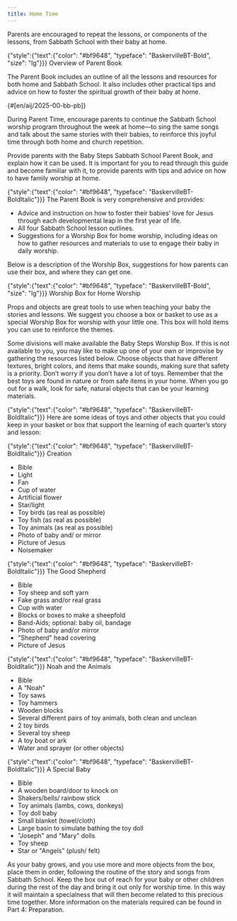 ```yaml
---
title: Home Time
---
```


Parents are encouraged to repeat the lessons, or components of the lessons, from Sabbath School with their baby at home.

{"style":{"text":{"color": "#bf9648", "typeface": "BaskervilleBT-Bold", "size": "lg"}}}
Overview of Parent Book

The Parent Book includes an outline of all the lessons and resources for both home and Sabbath School. It also includes other practical tips and advice on how to foster the spiritual growth of their baby at home.

{#[en/aij/2025-00-bb-pb]}

During Parent Time, encourage parents to continue the Sabbath School worship program throughout the week at home—to sing the same songs and talk about the same stories with their babies, to reinforce this joyful time through both home and church repetition.

Provide parents with the Baby Steps Sabbath School Parent Book, and explain how it can be used. It is important for you to read through this guide and become familiar with it, to provide parents with tips and advice on how to have family worship at home.

{"style":{"text":{"color": "#bf9648", "typeface": "BaskervilleBT-BoldItalic"}}}
The Parent Book is very comprehensive and provides:

+ Advice and instruction on how to foster their babies’ love for Jesus through each developmental leap in the first year of life.
+ All four Sabbath School lesson outlines.
+ Suggestions for a Worship Box for home worship, including ideas on how to gather resources and materials to use to engage their baby in daily worship.

Below is a description of the Worship Box, suggestions for how parents can use their box, and where they can get one.

{"style":{"text":{"color": "#bf9648", "typeface": "BaskervilleBT-Bold", "size": "lg"}}}
Worship Box for Home Worship

Props and objects are great tools to use when teaching your baby the stories and lessons. We suggest you choose a box or basket to use as a special Worship Box for worship with your little one. This box will hold items you can use to reinforce the themes.

Some divisions will make available the Baby Steps Worship Box. If this is not available to you, you may like to make up one of your own or improvise by gathering the resources listed below. Choose objects that have different textures, bright colors, and items that make sounds, making sure that safety is a priority. Don’t worry if you don’t have a lot of toys. Remember that the best toys are found in nature or from safe items in your home. When you go out for a walk, look for safe, natural objects that can be your learning materials.

{"style":{"text":{"color": "#bf9648", "typeface": "BaskervilleBT-BoldItalic"}}}
Here are some ideas of toys and other objects that you could keep in your basket or box that support the learning of each quarter’s story and lesson:

{"style":{"text":{"color": "#bf9648", "typeface": "BaskervilleBT-BoldItalic"}}}
Creation

+ Bible
+ Light
+ Fan
+ Cup of water
+ Artificial flower
+ Star/light
+ Toy birds (as real as possible)
+ Toy fish (as real as possible)
+ Toy animals (as real as possible)
+ Photo of baby and/ or mirror
+ Picture of Jesus
+ Noisemaker

{"style":{"text":{"color": "#bf9648", "typeface": "BaskervilleBT-BoldItalic"}}}
The Good Shepherd

+ Bible
+ Toy sheep and soft yarn
+ Fake grass and/or real grass
+ Cup with water
+ Blocks or boxes to make a sheepfold
+ Band-Aids; optional: baby oil, bandage
+ Photo of baby and/or mirror
+ "Shepherd" head covering
+ Picture of Jesus

{"style":{"text":{"color": "#bf9648", "typeface": "BaskervilleBT-BoldItalic"}}}
Noah and the Animals

+ Bible
+ A “Noah”
+ Toy saws
+ Toy hammers
+ Wooden blocks
+ Several different pairs of toy animals, both clean and unclean
+ 2 toy birds
+ Several toy sheep
+ A toy boat or ark
+ Water and sprayer (or other objects)

{"style":{"text":{"color": "#bf9648", "typeface": "BaskervilleBT-BoldItalic"}}}
A Special Baby

+ Bible
+ A wooden board/door to knock on
+ Shakers/bells/ rainbow stick
+ Toy animals (lambs, cows, donkeys)
+ Toy doll baby
+ Small blanket (towel/cloth)
+ Large basin to simulate bathing the toy doll
+ "Joseph" and "Mary" dolls
+ Toy sheep
+ Star or "Angels” (plush/ felt)

As your baby grows, and you use more and more objects from the box, place them in order, following the routine of the story and songs from Sabbath School. Keep the box out of reach for your baby or other children during the rest of the day and bring it out only for worship time. In this way it will maintain a specialness that will then become related to this precious time together. More information on the materials required can be found in Part 4: Preparation.